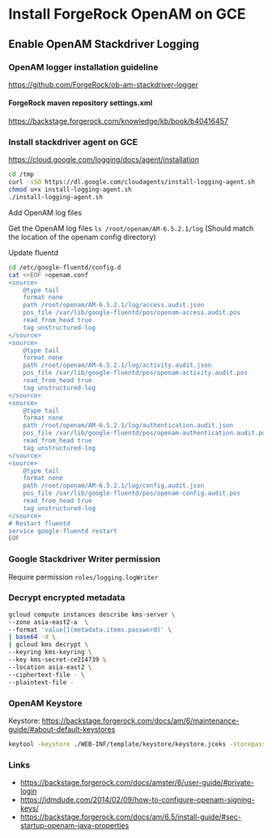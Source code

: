 # Install ForgeRock OpenAM on GCE

## Enable OpenAM Stackdriver Logging

### OpenAM logger installation guideline
https://github.com/ForgeRock/ob-am-stackdriver-logger

#### ForgeRock maven repository settings.xml
https://backstage.forgerock.com/knowledge/kb/book/b40416457

### Install stackdriver agent on GCE
https://cloud.google.com/logging/docs/agent/installation

```sh
cd /tmp
curl -sSO https://dl.google.com/cloudagents/install-logging-agent.sh
chmod u+x install-logging-agent.sh
./install-logging-agent.sh 
```

Add OpenAM log files

Get the OpenAM log files `ls /root/openam/AM-6.5.2.1/log`
(Should match the location of the openam config directory)

Update fluentd
```sh
cd /etc/google-fluentd/config.d
cat <<EOF >openam.conf
<source>
    @type tail
    format none
    path /root/openam/AM-6.5.2.1/log/access.audit.json
    pos_file /var/lib/google-fluentd/pos/openam-access.audit.pos
    read_from_head true
    tag unstructured-log
</source>
<source>
    @type tail
    format none
    path /root/openam/AM-6.5.2.1/log/activity.audit.json
    pos_file /var/lib/google-fluentd/pos/openam-activity.audit.pos
    read_from_head true
    tag unstructured-log
</source>
<source>
    @type tail
    format none
    path /root/openam/AM-6.5.2.1/log/authentication.audit.json
    pos_file /var/lib/google-fluentd/pos/openam-authentication.audit.pos
    read_from_head true
    tag unstructured-log
</source>
<source>
    @type tail
    format none
    path /root/openam/AM-6.5.2.1/log/config.audit.json
    pos_file /var/lib/google-fluentd/pos/openam-config.audit.pos
    read_from_head true
    tag unstructured-log
</source>
# Restart fluentd
service google-fluentd restart
EOF
```

### Google Stackdriver Writer permission
Require permission `roles/logging.logWriter`

### Decrypt encrypted metadata
```sh
gcloud compute instances describe kms-server \
--zone asia-east2-a  \
--format 'value[](metadata.items.password)' \
| base64 -d \
| gcloud kms decrypt \
--keyring kms-keyring \
--key kms-secret-ce214739 \
--location asia-east2 \
--ciphertext-file - \ 
--plaintext-file -
```

### OpenAM Keystore

Keystore: https://backstage.forgerock.com/docs/am/6/maintenance-guide/#about-default-keystores

```sh
keytool -keystore ./WEB-INF/template/keystore/keystore.jceks -storepass changeit -list
```

### Links
* https://backstage.forgerock.com/docs/amster/6/user-guide/#private-login
* https://idmdude.com/2014/02/09/how-to-configure-openam-signing-keys/
* https://backstage.forgerock.com/docs/am/6.5/install-guide/#sec-startup-openam-java-properties
